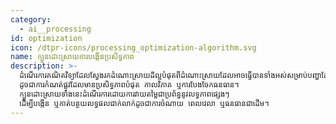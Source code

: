 ```yaml
---
category:
  - ai__processing
id: optimization
icon: /dtpr-icons/processing_optimization-algorithm.svg
name: ក្បួនដោះស្រាយការបង្កើនប្រសិទ្ធភាព
description: >-
  ដំណើរការគណិតវិទ្យាដែលស្វែងរកដំណោះស្រាយដ៏ល្អបំផុតពីដំណោះស្រាយដែលអាចធ្វើបានទាំងអស់សម្រាប់បញ្ហាដែលបានផ្តល់ឱ្យ
  ដូចជាការកំណត់ផ្លូវដែលមានប្រសិទ្ធភាពបំផុត កាលវិភាគ ឬការបែងចែកធនធាន។
  ក្បួនដោះស្រាយទាំងនេះដំណើរការដោយការវាយតម្លៃជាប្រព័ន្ធនូវលទ្ធភាពផ្សេងៗ
  ដើម្បីបង្កើន ឬកាត់បន្ថយលទ្ធផលជាក់លាក់ដូចជាការចំណាយ ពេលវេលា ឬធនធានជាដើម។
---
```


